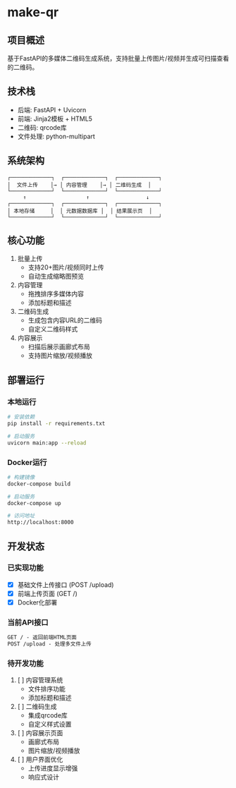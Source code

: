 # make-qr

## 项目概述
基于FastAPI的多媒体二维码生成系统，支持批量上传图片/视频并生成可扫描查看的二维码。

## 技术栈
- 后端: FastAPI + Uvicorn
- 前端: Jinja2模板 + HTML5
- 二维码: qrcode库
- 文件处理: python-multipart

## 系统架构
```
┌─────────────┐  ┌─────────────┐  ┌─────────────┐
│  文件上传    │→ │ 内容管理    │→ │ 二维码生成  │
└─────────────┘  └─────────────┘  └─────────────┘
     ↑                   ↑                  ↓
┌─────────────┐  ┌─────────────┐  ┌─────────────┐
│ 本地存储     │  │ 元数据数据库 │  │ 结果展示页  │
└─────────────┘  └─────────────┘  └─────────────┘
```

## 核心功能
1. 批量上传
   - 支持20+图片/视频同时上传
   - 自动生成缩略图预览
2. 内容管理
   - 拖拽排序多媒体内容
   - 添加标题和描述
3. 二维码生成
   - 生成包含内容URL的二维码
   - 自定义二维码样式
4. 内容展示
   - 扫描后展示画廊式布局
   - 支持图片缩放/视频播放

## 部署运行

### 本地运行
```bash
# 安装依赖
pip install -r requirements.txt

# 启动服务
uvicorn main:app --reload
```

### Docker运行
```bash
# 构建镜像
docker-compose build

# 启动服务
docker-compose up

# 访问地址
http://localhost:8000
```

## 开发状态

### 已实现功能
- [x] 基础文件上传接口 (POST /upload)
- [x] 前端上传页面 (GET /)
- [x] Docker化部署

### 当前API接口
```markdown
GET / - 返回前端HTML页面
POST /upload - 处理多文件上传
```

### 待开发功能
1. [ ] 内容管理系统
   - 文件排序功能
   - 添加标题和描述
2. [ ] 二维码生成
   - 集成qrcode库
   - 自定义样式设置
3. [ ] 内容展示页面
   - 画廊式布局
   - 图片缩放/视频播放
4. [ ] 用户界面优化
   - 上传进度显示增强
   - 响应式设计
```
